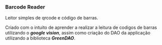 ### Barcode Reader

Leitor simples de qrcode e código de barras.

Criado com o intuito de aprender a realizar a leitura de codigos de barras utilizando o _**google vision**_,
assim como criação do DAO da applicação utilizando a biblioteca _**GreenDAO**_.
